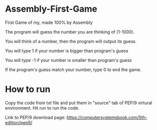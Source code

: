 # Assembly-First-Game
First Game of my, made 100% by Assembly

The program will guess the number you are thinking of (1-1000).

You will think of a number, then the program will output its guess.

You will type 1 if your number is bigger than program's guess

You will type -1 if your number is smaller than program's guess

If the program's guess match your number, type 0 to end the game.

# How to run
Copy the code from txt file and put them in "source" tab of PEP/9 virtural environment. Hit run to run the code.

Link to PEP/9 download page: https://computersystemsbook.com/5th-edition/pep9/
